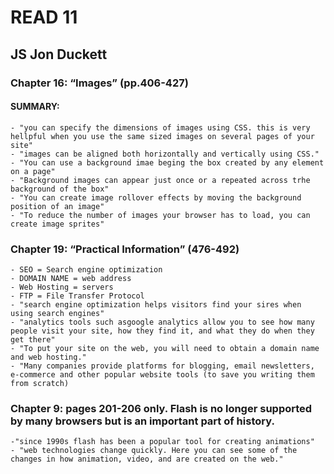 # READ 11
## JS Jon Duckett
### Chapter 16: “Images” (pp.406-427)
#### SUMMARY:
    - "you can specify the dimensions of images using CSS. this is very hellpful when you use the same sized images on several pages of your site"
    - "images can be aligned both horizontally and vertically using CSS."
    - "You can use a background imae beging the box created by any element on a page"
    - "Background images can appear just once or a repeated across trhe background of the box"
    - "You can create image rollover effects by moving the background position of an image"
    - "To reduce the number of images your browser has to load, you can create image sprites"
    
### Chapter 19: “Practical Information” (476-492)
    - SEO = Search engine optimization
    - DOMAIN NAME = web address
    - Web Hosting = servers
    - FTP = File Transfer Protocol
    - "search engine optimization helps visitors find your sires when using search engines"
    - "analytics tools such asgoogle analytics allow you to see how many people visit your site, how they find it, and what they do when they get there"
    - "To put your site on the web, you will need to obtain a domain name and web hosting."
    - "Many companies provide platforms for blogging, email newsletters, e-commerce and other popular website tools (to save you writing them from scratch)

### Chapter 9: pages 201-206 only. Flash is no longer supported by many browsers but is an important part of history.
    -"since 1990s flash has been a popular tool for creating animations"
    - "web technologies change quickly. Here you can see some of the changes in how animation, video, and are created on the web."
